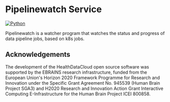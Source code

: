 # Pipelinewatch Service

[![Python](https://img.shields.io/badge/python-3.7-brightgreen.svg)](https://www.python.org/)


Pipelinewatch is a watcher program that watches the status and progress of data pipeline jobs, based on k8s jobs.

## Acknowledgements
The development of the HealthDataCloud open source software was supported by the EBRAINS research infrastructure, funded from the European Union's Horizon 2020 Framework Programme for Research and Innovation under the Specific Grant Agreement No. 945539 (Human Brain Project SGA3) and H2020 Research and Innovation Action Grant Interactive Computing E-Infrastructure for the Human Brain Project ICEI 800858.
